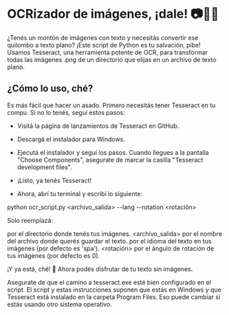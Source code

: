 # OCRizador de imágenes, ¡dale! 📷🔎✨
¿Tenés un montón de imágenes con texto y necesitás convertir ese quilombo a texto plano? ¡Este script de Python es tu salvación, pibe! Usamos Tesseract, una herramienta potente de OCR, para transformar todas las imágenes .png de un directorio que elijas en un archivo de texto plano.

## ¿Cómo lo uso, ché?
Es más fácil que hacer un asado. Primero necesitás tener Tesseract en tu compu. Si no lo tenés, seguí estos pasos:

- Visitá la página de lanzamientos de Tesseract en GitHub.
- Descargá el instalador para Windows.
- Ejecutá el instalador y seguí los pasos. Cuando llegues a la pantalla "Choose Components", asegurate de marcar la casilla "Tesseract development files".
- ¡Listo, ya tenés Tesseract!

- Ahora, abrí tu terminal y escribí lo siguiente:

python ocr_script.py <directorio> <archivo_salida> --lang <idioma> --rotation <rotación>

Solo reemplazá:

<directorio> por el directorio donde tenés tus imágenes.
<archivo_salida> por el nombre del archivo donde querés guardar el texto.
<idioma> por el idioma del texto en tus imágenes (por defecto es 'spa').
<rotación> por el ángulo de rotación de tus imágenes (por defecto es 0).

  ¡Y ya está, ché! 🎉 Ahora podés disfrutar de tu texto sin imágenes.

Asegurate de que el camino a tesseract.exe esté bien configurado en el script. El script y estas instrucciones suponen que estás en Windows y que Tesseract está instalado en la carpeta Program Files. Eso puede cambiar si estás usando otro sistema operativo.
